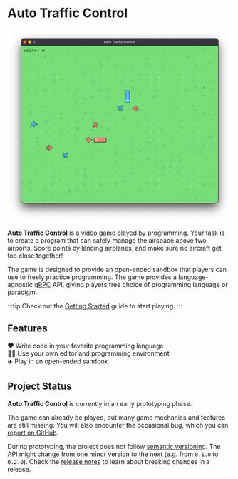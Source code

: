 # Auto Traffic Control

![screenshot](/img/screenshot.png)

**Auto Traffic Control** is a video game played by programming. Your task is to
create a program that can safely manage the airspace above two airports. Score
points by landing airplanes, and make sure no aircraft get too close together!

The game is designed to provide an open-ended sandbox that players can use to
freely practice programming. The game provides a language-agnostic
[gRPC] API, giving players free choice of programming language or paradigm.

:::tip
Check out the [Getting Started](/docs) guide to start playing.
:::

## Features

❤️ Write code in your favorite programming language  
👩‍💻 Use your own editor and programming environment  
✈️ Play in an open-ended sandbox

## Project Status

**Auto Traffic Control** is currently in an early prototyping phase.

The game can already be played, but many game mechanics and features are still
missing. You will also encounter the occasional bug, which you can
[report on GitHub][issues].

During prototyping, the project does not follow [semantic versioning][semver].
The API might change from one minor version to the next (e.g. from `0.1.0` to
`0.2.0`). Check the [release notes][releases] to learn about breaking changes in
a release.

[grpc]: https://grpc.io/
[issues]: https://github.com/jdno/auto-traffic-control/issues
[releases]: https://github.com/jdno/auto-traffic-control/releases
[semver]: https://semver.org/
